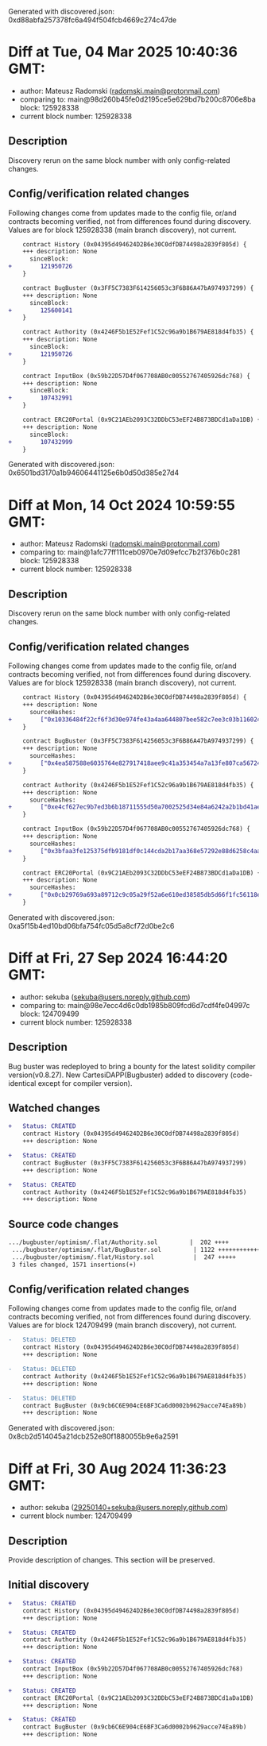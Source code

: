Generated with discovered.json: 0xd88abfa257378fc6a494f504fcb4669c274c47de

# Diff at Tue, 04 Mar 2025 10:40:36 GMT:

- author: Mateusz Radomski (<radomski.main@protonmail.com>)
- comparing to: main@98d260b45fe0d2195ce5e629bd7b200c8706e8ba block: 125928338
- current block number: 125928338

## Description

Discovery rerun on the same block number with only config-related changes.

## Config/verification related changes

Following changes come from updates made to the config file,
or/and contracts becoming verified, not from differences found during
discovery. Values are for block 125928338 (main branch discovery), not current.

```diff
    contract History (0x04395d494624D2B6e30C0dfDB74498a2839f805d) {
    +++ description: None
      sinceBlock:
+        121950726
    }
```

```diff
    contract BugBuster (0x3FF5C7383F614256053c3F6B86A47bA974937299) {
    +++ description: None
      sinceBlock:
+        125600141
    }
```

```diff
    contract Authority (0x4246F5b1E52Fef1C52c96a9b1B679AE818d4fb35) {
    +++ description: None
      sinceBlock:
+        121950726
    }
```

```diff
    contract InputBox (0x59b22D57D4f067708AB0c00552767405926dc768) {
    +++ description: None
      sinceBlock:
+        107432991
    }
```

```diff
    contract ERC20Portal (0x9C21AEb2093C32DDbC53eEF24B873BDCd1aDa1DB) {
    +++ description: None
      sinceBlock:
+        107432999
    }
```

Generated with discovered.json: 0x6501bd3170a1b94606441125e6b0d50d385e27d4

# Diff at Mon, 14 Oct 2024 10:59:55 GMT:

- author: Mateusz Radomski (<radomski.main@protonmail.com>)
- comparing to: main@1afc77ff111ceb0970e7d09efcc7b2f376b0c281 block: 125928338
- current block number: 125928338

## Description

Discovery rerun on the same block number with only config-related changes.

## Config/verification related changes

Following changes come from updates made to the config file,
or/and contracts becoming verified, not from differences found during
discovery. Values are for block 125928338 (main branch discovery), not current.

```diff
    contract History (0x04395d494624D2B6e30C0dfDB74498a2839f805d) {
    +++ description: None
      sourceHashes:
+        ["0x10336484f22cf6f3d30e974fe43a4aa644807bee582c7ee3c03b116024554eaa"]
    }
```

```diff
    contract BugBuster (0x3FF5C7383F614256053c3F6B86A47bA974937299) {
    +++ description: None
      sourceHashes:
+        ["0x4ea587588e6035764e827917418aee9c41a353454a7a13fe807ca56724350d47"]
    }
```

```diff
    contract Authority (0x4246F5b1E52Fef1C52c96a9b1B679AE818d4fb35) {
    +++ description: None
      sourceHashes:
+        ["0xe4cf627ec9b7ed3b6b18711555d50a7002525d34e84a6242a2b1bd41aedb2f11"]
    }
```

```diff
    contract InputBox (0x59b22D57D4f067708AB0c00552767405926dc768) {
    +++ description: None
      sourceHashes:
+        ["0x3bfaa3fe125375dfb9181df0c144cda2b17aa368e57292e88d6258c4aafe51ed"]
    }
```

```diff
    contract ERC20Portal (0x9C21AEb2093C32DDbC53eEF24B873BDCd1aDa1DB) {
    +++ description: None
      sourceHashes:
+        ["0x0cb29769a693a89712c9c05a29f52a6e610ed38585db5d66f1fc56118e39493d"]
    }
```

Generated with discovered.json: 0xa5f15b4ed10bd06bfa754fc05d5a8cf72d0be2c6

# Diff at Fri, 27 Sep 2024 16:44:20 GMT:

- author: sekuba (<sekuba@users.noreply.github.com>)
- comparing to: main@98e7ecc4d6c0db1985b809fcd6d7cdf4fe04997c block: 124709499
- current block number: 125928338

## Description

Bug buster was redeployed to bring a bounty for the latest solidity compiler version(v0.8.27). New CartesiDAPP(Bugbuster) added to discovery (code-identical except for compiler version).

## Watched changes

```diff
+   Status: CREATED
    contract History (0x04395d494624D2B6e30C0dfDB74498a2839f805d)
    +++ description: None
```

```diff
+   Status: CREATED
    contract BugBuster (0x3FF5C7383F614256053c3F6B86A47bA974937299)
    +++ description: None
```

```diff
+   Status: CREATED
    contract Authority (0x4246F5b1E52Fef1C52c96a9b1B679AE818d4fb35)
    +++ description: None
```

## Source code changes

```diff
.../bugbuster/optimism/.flat/Authority.sol         |  202 ++++
 .../bugbuster/optimism/.flat/BugBuster.sol         | 1122 ++++++++++++++++++++
 .../bugbuster/optimism/.flat/History.sol           |  247 +++++
 3 files changed, 1571 insertions(+)
```

## Config/verification related changes

Following changes come from updates made to the config file,
or/and contracts becoming verified, not from differences found during
discovery. Values are for block 124709499 (main branch discovery), not current.

```diff
-   Status: DELETED
    contract History (0x04395d494624D2B6e30C0dfDB74498a2839f805d)
    +++ description: None
```

```diff
-   Status: DELETED
    contract Authority (0x4246F5b1E52Fef1C52c96a9b1B679AE818d4fb35)
    +++ description: None
```

```diff
-   Status: DELETED
    contract BugBuster (0x9cb6C6E904cE6BF3Ca6d0002b9629acce74Ea89b)
    +++ description: None
```

Generated with discovered.json: 0x8cb2d514045a21dcb252e80f1880055b9e6a2591

# Diff at Fri, 30 Aug 2024 11:36:23 GMT:

- author: sekuba (<29250140+sekuba@users.noreply.github.com>)
- current block number: 124709499

## Description

Provide description of changes. This section will be preserved.

## Initial discovery

```diff
+   Status: CREATED
    contract History (0x04395d494624D2B6e30C0dfDB74498a2839f805d)
    +++ description: None
```

```diff
+   Status: CREATED
    contract Authority (0x4246F5b1E52Fef1C52c96a9b1B679AE818d4fb35)
    +++ description: None
```

```diff
+   Status: CREATED
    contract InputBox (0x59b22D57D4f067708AB0c00552767405926dc768)
    +++ description: None
```

```diff
+   Status: CREATED
    contract ERC20Portal (0x9C21AEb2093C32DDbC53eEF24B873BDCd1aDa1DB)
    +++ description: None
```

```diff
+   Status: CREATED
    contract BugBuster (0x9cb6C6E904cE6BF3Ca6d0002b9629acce74Ea89b)
    +++ description: None
```
